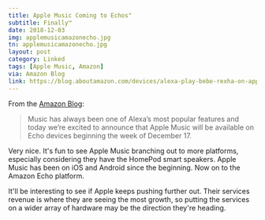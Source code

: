 ```yaml
---
title: Apple Music Coming to Echos"
subtitle: Finally™
date: 2018-12-03
img: applemusicamazonecho.jpg
tn: applemusicamazonecho.jpg
layout: post
category: Linked
tags: [Apple Music, Amazon]
via: Amazon Blog
link: https://blog.aboutamazon.com/devices/alexa-play-bebe-rexha-on-apple-music
---
```


From the [Amazon Blog](https://blog.aboutamazon.com/devices/alexa-play-bebe-rexha-on-apple-music):

 > Music has always been one of Alexa’s most popular features and today we’re excited to announce that Apple Music will be available on Echo devices beginning the week of December 17.
 
Very nice. It's fun to see Apple Music branching out to more platforms, especially considering they have the HomePod smart speakers.  Apple Music has been on iOS and Android since the beginning. Now on to the Amazon Echo platform.

It'll be interesting to see if Apple keeps pushing further out. Their services revenue is where they are seeing the most growth, so putting the services on a wider array of hardware may be the direction they're heading.
